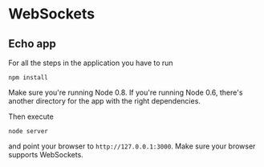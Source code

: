 
# WebSockets

## Echo app

For all the steps in the application you have to run

    npm install

Make sure you're running Node 0.8. If you're running Node 0.6, there's
another directory for the app with the right dependencies.

Then execute

    node server

and point your browser to `http://127.0.0.1:3000`. Make sure your browser
supports WebSockets.
